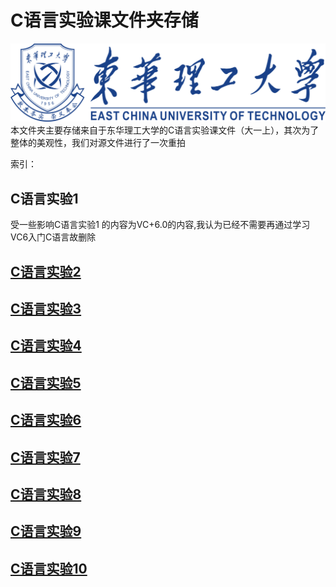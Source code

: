 # C语言实验课文件夹存储

![ECUT](./ECUT.png)
本文件夹主要存储来自于东华理工大学的C语言实验课文件（大一上），其次为了整体的美观性，我们对源文件进行了一次重拍

索引：

## C语言实验1

受一些影响C语言实验1 的内容为VC+6.0的内容,我认为已经不需要再通过学习VC6入门C语言故删除

## [C语言实验2](./C%E8%AF%AD%E8%A8%80%E5%AE%9E%E9%AA%8C2/)

## [C语言实验3](./C%E8%AF%AD%E8%A8%80%E5%AE%9E%E9%AA%8C3/)

## [C语言实验4](./C%E8%AF%AD%E8%A8%80%E5%AE%9E%E9%AA%8C4/)

## [C语言实验5](./C%E8%AF%AD%E8%A8%80%E5%AE%9E%E9%AA%8C5/)

## [C语言实验6](./C%E8%AF%AD%E8%A8%80%E5%AE%9E%E9%AA%8C6/)

## [C语言实验7](./C%E8%AF%AD%E8%A8%80%E5%AE%9E%E9%AA%8C7/)

## [C语言实验8](./C%E8%AF%AD%E8%A8%80%E5%AE%9E%E9%AA%8C8/)

## [C语言实验9](./C%E8%AF%AD%E8%A8%80%E5%AE%9E%E9%AA%8C9/)

## [C语言实验10](./C%E8%AF%AD%E8%A8%80%E5%AE%9E%E9%AA%8C10/)
